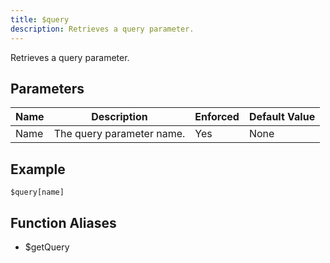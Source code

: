 ```yaml
---
title: $query
description: Retrieves a query parameter.
---
```


Retrieves a query parameter.
## Parameters
| Name |        Description        | Enforced | Default Value |
|------|---------------------------|----------|---------------|
| Name | The query parameter name. | Yes      | None          |
## Example
```
$query[name]
```
## Function Aliases
- $getQuery